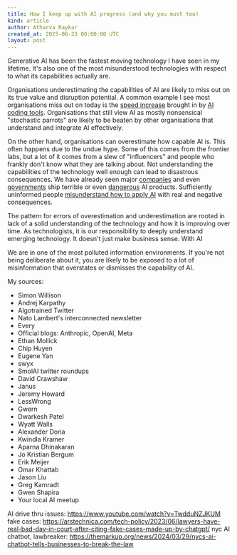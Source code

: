 ```yaml
---
title: How I keep up with AI progress (and why you must too)
kind: article
author: Atharva Raykar
created_at: 2025-06-23 00:00:00 UTC
layout: post
---
```

Generative AI has been the fastest moving technology I have seen in my lifetime. It's also one of the most misunderstood technologies with respect to what its capabilities actually are.

Organisations underestimating the capabilities of AI are likely to miss out on its true value and disruption potential. A common example I see most organisations miss out on today is the [speed increase](https://www.youtube.com/watch?v=KVZ3vMx_aJ4) brought in by [AI coding tools](/blog/2025/05/29/ai-assisted-coding/). Organisations that still view AI as mostly nonsensical "stochastic parrots" are likely to be beaten by other organisations that understand and integrate AI effectively.

On the other hand, organisations can overestimate how capable AI is. This often happens due to the undue hype. Some of this comes from the frontier labs, but a lot of it comes from a slew of "influencers" and people who frankly don't know what they are talking about. Not understanding the capabilities of the technology well enough can lead to disastrous consequences. We have already seen major [companies](https://www.youtube.com/watch?v=TwdduNZJKUM) and even [governments](https://themarkup.org/news/2024/03/29/nycs-ai-chatbot-tells-businesses-to-break-the-law) ship terrible or even [dangerous](https://simonwillison.net/2025/Jun/16/the-lethal-trifecta/#this-is-a-very-common-problem) AI products. Sufficiently uninformed people [misunderstand how to apply AI](https://arstechnica.com/tech-policy/2023/06/lawyers-have-real-bad-day-in-court-after-citing-fake-cases-made-up-by-chatgpt/) with real and negative consequences.

The pattern for errors of overestimation and underestimation are rooted in lack of a solid understanding of the technology and how it is improving over time. As technologists, it is our responsibility to deeply understand emerging technology. It doesn't just make business sense. With AI 

We are in one of the most polluted information environments. If you're not being deliberate about it, you are likely to be exposed to a lot of misinformation that overstates or dismisses the capability of AI.

My sources:
* Simon Willison
* Andrej Karpathy
* Algotrained Twitter
* Nato Lambert's interconnected newsletter
* Every
* Official blogs: Anthropic, OpenAI, Meta
* Ethan Mollick
* Chip Huyen
* Eugene Yan
* swyx
* SmolAI twitter roundups
* David Crawshaw
* Janus
* Jeremy Howard
* LessWrong
* Gwern
* Dwarkesh Patel
* Wyatt Walls
* Alexander Doria
* Kwindla Kramer
* Aparna Dhinakaran
* Jo Kristian Bergum
* Erik Meijer
* Omar Khattab
* Jason Liu
* Greg Kamradt
* Gwen Shapira
* Your local AI meetup


AI drive thru issues: https://www.youtube.com/watch?v=TwdduNZJKUM
fake cases: https://arstechnica.com/tech-policy/2023/06/lawyers-have-real-bad-day-in-court-after-citing-fake-cases-made-up-by-chatgpt/
nyc AI chatbot, lawbreaker: https://themarkup.org/news/2024/03/29/nycs-ai-chatbot-tells-businesses-to-break-the-law
